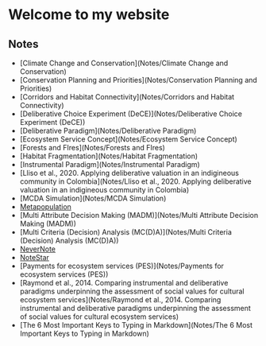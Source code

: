 # Welcome to my website

## Notes
* [Climate Change and Conservation](Notes/Climate Change and Conservation)
* [Conservation Planning and Priorities](Notes/Conservation Planning and Priorities)
* [Corridors and Habitat Connectivity](Notes/Corridors and Habitat Connectivity)
* [Deliberative Choice Experiment (DeCE)](Notes/Deliberative Choice Experiment (DeCE))
* [Deliberative Paradigm](Notes/Deliberative Paradigm)
* [Ecosystem Service Concept](Notes/Ecosystem Service Concept)
* [Forests and FIres](Notes/Forests and FIres)
* [Habitat Fragmentation](Notes/Habitat Fragmentation)
* [Instrumental Paradigm](Notes/Instrumental Paradigm)
* [Lliso et al., 2020. Applying deliberative valuation in an indigineous community in Colombia](Notes/Lliso et al., 2020. Applying deliberative valuation in an indigineous community in Colombia)
* [MCDA Simulation](Notes/MCDA Simulation)
* [Metapopulation](Notes/Metapopulation)
* [Multi Attribute Decision Making (MADM)](Notes/Multi Attribute Decision Making (MADM))
* [Multi Criteria (Decision) Analysis (MC(D)A)](Notes/Multi Criteria (Decision) Analysis (MC(D)A))
* [NeverNote](Notes/NeverNote)
* [NoteStar](Notes/NoteStar)
* [Payments for ecosystem services (PES)](Notes/Payments for ecosystem services (PES))
* [Raymond et al., 2014. Comparing instrumental and deliberative paradigms underpinning the assessment of social values for cultural ecosystem services](Notes/Raymond et al., 2014. Comparing instrumental and deliberative paradigms underpinning the assessment of social values for cultural ecosystem services)
* [The 6 Most Important Keys to Typing in Markdown](Notes/The 6 Most Important Keys to Typing in Markdown)

